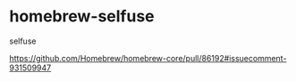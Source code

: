# homebrew-selfuse
selfuse

https://github.com/Homebrew/homebrew-core/pull/86192#issuecomment-931509947

